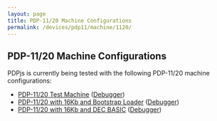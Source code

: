 ```yaml
---
layout: page
title: PDP-11/20 Machine Configurations
permalink: /devices/pdp11/machine/1120/
---
```


PDP-11/20 Machine Configurations
--------------------------------

PDPjs is currently being tested with the following PDP-11/20 machine configurations:

* [PDP-11/20 Test Machine](/devices/pdp11/machine/1120/test/) ([Debugger](/devices/pdp11/machine/1120/test/debugger/))
* [PDP-11/20 with 16Kb and Bootstrap Loader](/devices/pdp11/machine/1120/bootstrap/) ([Debugger](/devices/pdp11/machine/1120/bootstrap/debugger/))
* [PDP-11/20 with 16Kb and DEC BASIC](/devices/pdp11/machine/1120/basic/) ([Debugger](/devices/pdp11/machine/1120/basic/debugger/))
